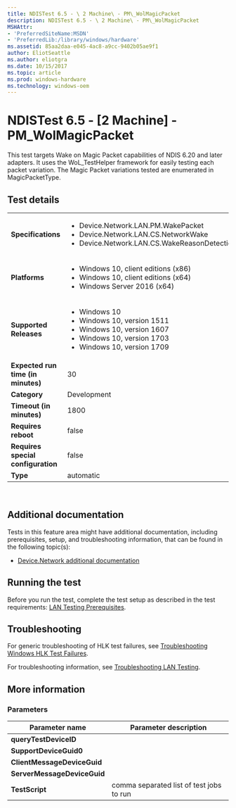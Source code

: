 ```yaml
---
title: NDISTest 6.5 - \ 2 Machine\ - PM\_WolMagicPacket
description: NDISTest 6.5 - \ 2 Machine\ - PM\_WolMagicPacket
MSHAttr:
- 'PreferredSiteName:MSDN'
- 'PreferredLib:/library/windows/hardware'
ms.assetid: 85aa2daa-e045-4ac8-a9cc-9402b05ae9f1
author: EliotSeattle
ms.author: eliotgra
ms.date: 10/15/2017
ms.topic: article
ms.prod: windows-hardware
ms.technology: windows-oem
---
```


# <span id="p_hlk_test.570d879a-87ce-496f-a98a-9e2c5f60d9f4"></span>NDISTest 6.5 - \[2 Machine\] - PM\_WolMagicPacket


This test targets Wake on Magic Packet capabilities of NDIS 6.20 and later adapters. It uses the WoL\_TestHelper framework for easily testing each packet variation. The Magic Packet variations tested are enumerated in MagicPacketType.

## Test details
|||
|---|---|
| **Specifications**  | <ul><li>Device.Network.LAN.PM.WakePacket</li><li>Device.Network.LAN.CS.NetworkWake</li><li>Device.Network.LAN.CS.WakeReasonDetection</li></ul> |  
| **Platforms**   | <ul><li>Windows 10, client editions (x86)</li><li>Windows 10, client editions (x64)</li><li>Windows Server 2016 (x64)</li></ul> |
| **Supported Releases** | <ul><li>Windows 10</li><li>Windows 10, version 1511</li><li>Windows 10, version 1607</li><li>Windows 10, version 1703</li><li>Windows 10, version 1709</li></ul> |
|**Expected run time (in minutes)**| 30 |
|**Category**| Development |
|**Timeout (in minutes)**| 1800 |
|**Requires reboot**| false |
|**Requires special configuration**| false |
|**Type**| automatic |

 

## <span id="Additional_documentation"></span><span id="additional_documentation"></span><span id="ADDITIONAL_DOCUMENTATION"></span>Additional documentation


Tests in this feature area might have additional documentation, including prerequisites, setup, and troubleshooting information, that can be found in the following topic(s):

-   [Device.Network additional documentation](device-network-additional-documentation.md)

## <span id="Running_the_test"></span><span id="running_the_test"></span><span id="RUNNING_THE_TEST"></span>Running the test


Before you run the test, complete the test setup as described in the test requirements: [LAN Testing Prerequisites](lan-testing-prerequisites.md).

## <span id="Troubleshooting"></span><span id="troubleshooting"></span><span id="TROUBLESHOOTING"></span>Troubleshooting


For generic troubleshooting of HLK test failures, see [Troubleshooting Windows HLK Test Failures](..\user\troubleshooting-windows-hlk-test-failures.md).

For troubleshooting information, see [Troubleshooting LAN Testing](troubleshooting-lan-testing.md).

## <span id="More_information"></span><span id="more_information"></span><span id="MORE_INFORMATION"></span>More information


### <span id="Parameters"></span><span id="parameters"></span><span id="PARAMETERS"></span>Parameters

| Parameter name              | Parameter description                    |
|-----------------------------|------------------------------------------|
| **queryTestDeviceID**       |                                          |
| **SupportDeviceGuid0**      |                                          |
| **ClientMessageDeviceGuid** |                                          |
| **ServerMessageDeviceGuid** |                                          |
| **TestScript**              | comma separated list of test jobs to run |

 

 

 






